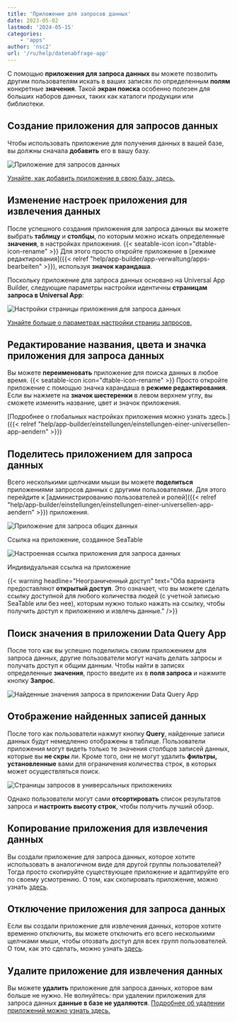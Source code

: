 ```yaml
---
title: 'Приложение для запросов данных'
date: 2023-05-02
lastmod: '2024-05-15'
categories:
    - 'apps'
author: 'nsc2'
url: '/ru/help/datenabfrage-app'
---
```


С помощью **приложения для запроса данных** вы можете позволить другим пользователям искать в ваших записях по определенным **полям** конкретные **значения**. Такой **экран поиска** особенно полезен для больших наборов данных, таких как каталоги продукции или библиотеки.

## Создание приложения для запросов данных

Чтобы использовать приложение для получения данных в вашей базе, вы должны сначала **добавить** его в вашу базу.

![Приложение для запросов данных](images/data-query-app-preview.png)

[Узнайте, как добавить приложение в свою базу, здесь.](https://seatable.io/ru/docs/apps/apps-zu-einer-base-hinzufuegen/)

## Изменение настроек приложения для извлечения данных

После успешного создания приложения для запроса данных вы можете выбрать **таблицу** и **столбцы**, по которым можно искать определенные **значения**, в настройках приложения. {{< seatable-icon icon="dtable-icon-rename" >}} Для этого просто откройте приложение в [режиме редактирования]({{< relref "help/app-builder/app-verwaltung/apps-bearbeiten" >}}), используя **значок карандаша**.

Поскольку приложение для запроса данных основано на Universal App Builder, следующие параметры настройки идентичны **страницам запроса в Universal App**:

![Настройки страницы приложения для запроса данных](images/Seiteneinstellungen-der-Datenabfrage-App.png)

[Узнайте больше о параметрах настройки страниц запросов.](https://seatable.io/ru/docs/seitentypen-in-universellen-apps/abfrageseiten-in-universellen-apps/)

## Редактирование названия, цвета и значка приложения для запроса данных

Вы можете **переименовать** приложение для поиска данных в любое время. {{< seatable-icon icon="dtable-icon-rename" >}} Просто откройте приложение с помощью значка карандаша в **режиме редактирования**. Если вы нажмете на **значок шестеренки** в левом верхнем углу, вы сможете изменить название, цвет и значок приложения.

[Подробнее о глобальных настройках приложения можно узнать здесь.]({{< relref "help/app-builder/einstellungen/einstellungen-einer-universellen-app-aendern" >}})

## Поделитесь приложением для запроса данных

Всего несколькими щелчками мыши вы можете **поделиться** приложениями запросов данных с другими пользователями. Для этого перейдите к [администрированию пользователей и ролей]({{< relref "help/app-builder/einstellungen/einstellungen-einer-universellen-app-aendern" >}}) приложения.

![Приложение для запроса общих данных](images/Datenabfrage-App-teilen.png)

Ссылка на приложение, созданное SeaTable

![Настроенная ссылка приложения для запроса данных](images/Benutzerdefinierter-Link-einer-Datenabfrage-App.png)

Индивидуальная ссылка на приложение

{{< warning  headline="Неограниченный доступ"  text="Оба варианта предоставляют **открытый доступ**. Это означает, что вы можете сделать ссылку доступной для любого количества людей (с учетной записью SeaTable или без нее), которым нужно только нажать на ссылку, чтобы получить доступ к приложению и извлечь данные." />}}

## Поиск значения в приложении Data Query App

После того как вы успешно поделились своим приложением для запроса данных, другие пользователи могут начать делать запросы и получать доступ к общим данным. Чтобы найти в записях определенные **значения**, просто введите их в **поля запроса** и нажмите кнопку **Запрос**.

![Найденные значения запроса в приложении Data Query App](images/found-results-data-query.png)

## Отображение найденных записей данных

После того как пользователи нажмут кнопку **Query**, найденные записи данных будут немедленно отображены в таблице. Пользователи приложения могут видеть только те значения столбцов записей данных, которые вы **не скры** ли. Кроме того, они не могут удалить **фильтры, установленные** вами для ограничения количества строк, в которых может осуществляться поиск.

![Страницы запросов в универсальных приложениях](images/Abfrageseiten-in-Universellen-Apps.png)

Однако пользователи могут сами **отсортировать** список результатов запроса и **настроить высоту строк**, чтобы получить лучший обзор.

## Копирование приложения для извлечения данных

Вы создали приложение для запроса данных, которое хотите использовать в аналогичном виде для другой группы пользователей? Тогда просто скопируйте существующее приложение и адаптируйте его по своему усмотрению. О том, как скопировать приложение, можно узнать [здесь](https://seatable.io/ru/docs/apps/apps-kopieren/).

## Отключение приложения для запроса данных

Если вы создали приложение для извлечения данных, которое хотите временно отключить, вы можете отключить его всего несколькими щелчками мыши, чтобы отозвать доступ для всех групп пользователей. О том, как это сделать, можно узнать [здесь](https://seatable.io/ru/docs/apps/apps-zeitweise-deaktivieren/).

## Удалите приложение для извлечения данных

Вы можете **удалить** приложение для запроса данных, которое вам больше не нужно. Не волнуйтесь: при удалении приложения для запроса данных **данные в базе не удаляются**. [Подробнее об удалении приложений можно узнать здесь.](https://seatable.io/ru/docs/apps/apps-loeschen/)

